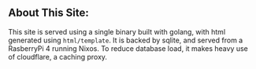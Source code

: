 ## About This Site:

This site is served using a single binary built with golang, with html generated using `html/template`. It is backed by sqlite, and served from a RasberryPi 4 running Nixos. To reduce database load, it makes heavy use of cloudflare, a caching proxy.   
